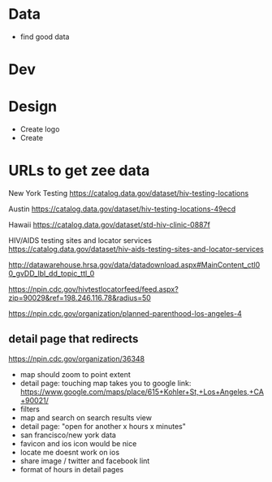# Data
- find good data

# Dev

# Design
- Create logo
- Create 

# URLs to get zee data

New York Testing
https://catalog.data.gov/dataset/hiv-testing-locations

Austin
https://catalog.data.gov/dataset/hiv-testing-locations-49ecd

Hawaii
https://catalog.data.gov/dataset/std-hiv-clinic-0887f

HIV/AIDS testing sites and locator services
https://catalog.data.gov/dataset/hiv-aids-testing-sites-and-locator-services

http://datawarehouse.hrsa.gov/data/datadownload.aspx#MainContent_ctl00_gvDD_lbl_dd_topic_ttl_0

https://npin.cdc.gov/hivtestlocatorfeed/feed.aspx?zip=90029&ref=198.246.116.78&radius=50

https://npin.cdc.gov/organization/planned-parenthood-los-angeles-4

## detail page that redirects
https://npin.cdc.gov/organization/36348

- map should zoom to point extent
- detail page: touching map takes you to google link: https://www.google.com/maps/place/615+Kohler+St,+Los+Angeles,+CA+90021/
- filters
- map and search on search results view
- detail page: "open for another x hours x minutes"
- san francisco/new york data
- favicon and ios icon would be nice
- locate me doesnt work on ios
- share image / twitter and facebook lint
- format of hours in detail pages